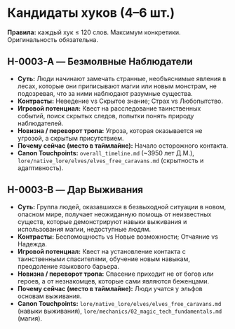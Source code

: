# Кандидаты хуков (4–6 шт.)

**Правила:** каждый хук ≤ 120 слов. Максимум конкретики. Оригинальность обязательна.

## H-0003-A — Безмолвные Наблюдатели
- **Суть:** Люди начинают замечать странные, необъяснимые явления в лесах, которые они приписывают магии или новым монстрам, не подозревая, что за ними наблюдают разумные существа.
- **Контрасты:** Неведение vs Скрытое знание; Страх vs Любопытство.
- **Игровой потенциал:** Квест на расследование таинственных событий, поиск скрытых следов, попытки понять природу наблюдателей.
- **Новизна / переворот тропа:** Угроза, которая оказывается не угрозой, а скрытым присутствием.
- **Почему сейчас (место в таймлайне):** Начало осторожного контакта.
- **Canon Touchpoints:** `overall_timeline.md` (~3950 лет Д.М.), `lore/native_lore/elves/elves_free_caravans.md` (скрытность и адаптивность).

## H-0003-B — Дар Выживания
- **Суть:** Группа людей, оказавшихся в безвыходной ситуации в новом, опасном мире, получает неожиданную помощь от неизвестных существ, которые демонстрируют навыки выживания и использования магии, недоступные людям.
- **Контрасты:** Беспомощность vs Новые возможности; Отчаяние vs Надежда.
- **Игровой потенциал:** Квест на установление контакта с таинственными спасителями, обучение новым навыкам, преодоление языкового барьера.
- **Новизна / переворот тропа:** Спасение приходит не от богов или героев, а от незнакомцев, которые сами являются беженцами.
- **Почему сейчас (место в таймлайне):** Люди учатся у эльфов основам выживания.
- **Canon Touchpoints:** `lore/native_lore/elves/elves_free_caravans.md` (навыки выживания), `lore/mechanics/02_magic_tech_fundamentals.md` (магия).
